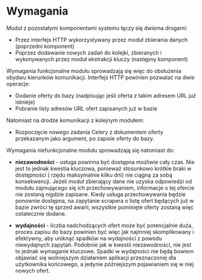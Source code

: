 # Wymagania

Moduł z pozostałymi komponentami systemu łączy się dwiema drogami:

+ Przez interfejs HTTP wykorzystywany przez moduł zbierania danych (poprzedni
  komponent)
+ Poprzez dodawanie nowych zadań do kolejki, zbieranych i wykonywanych
  przez moduł ekstrakcji kluczy (następny komponent)
  
Wymagania funkcjonalne modułu sprowadzają się więc do obsłużenia
obydwu kierunków komunikacji. Interfejs HTTP powinien pozwalać na dwie operacje:

+ Dodanie oferty do bazy (nadpisując jeśli oferta z takim adresem URL już istnieje)
+ Pobranie listy adresów URL ofert zapisanych już w bazie

Natomiast na drodze komunikacji z kolejnym modułem:

+ Rozpoczęcie nowego zadania Celery z dokumentem oferty przekazanym jako
  argument, po zapisie oferty do bazy.
  
  
Wymagania niefunkcjonalne modułu sprowadzają się natomiast do:

+ **niezawodności** - usługa powinna być dostępna możliwie cały czas. Nie jest to
  jednak kwestia kluczowa, ponieważ stosunkowo krótkie braki w dostępności (
  rzędu maksymalnie kilku dni) nie ciągną za sobą konsekwencji.
  Jeżeli moduł zbierający dane nie uzyska odpowiedzi od modułu zajmującego się
  ich przechowywaniem, informacje o tej ofercie nie zostaną nigdzie zapisane.
  Kiedy usługa przechowywania będzie ponownie dostępna, na zapytanie scrapera
  o listę ofert będących już w bazie zwróci tę sprzed awarii, wszystkie pominięte
  oferty zostaną więc ostatecznie dodane.

+ **wydajności** - liczba nadchodzących ofert może być potencjalnie duża, proces
  zapisu do bazy powinien być więc jak najmniej skomplikowany i efektywny, aby
  uniknąć spadków na wydajności z powodu niewydajnych zapytań. Podobnie jak
  w kwestii niezawodności, nie jest to jednak wymaganie kluczowe. Spadki
  w wydajności nie będą bowiem objawiać się wolniejszym działaniem aplikacji
  przeznaczonej dla użytkownika końcowego, a jedynie późniejszym pojawianiem
  się w niej nowych ofert.